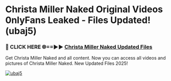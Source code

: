 # Christa Miller Naked Original Videos 0nlyFans Leaked - Files Updated! (ubaj5)

<h3>🔴 CLICK HERE 🌐==►► <a href="https://tinyurl.com/yckcrads" rel="nofollow">Christa Miller Naked Updated Files</a></h3>

Get Christa Miller Naked and all content. Now you can access all videos and pictures of Christa Miller Naked. New Updated Files 2025!

[![ubaj5](https://i.imgur.com/hpKpOFt.gif)](https://tinyurl.com/yckcrads)
